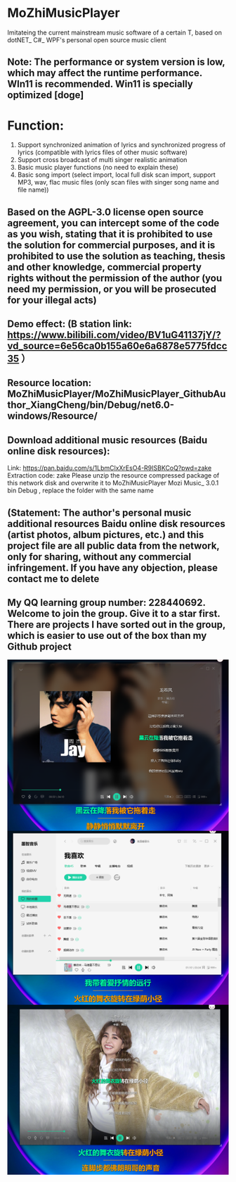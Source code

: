 # MoZhiMusicPlayer
Imitateing the current mainstream music software of a certain T, based on dotNET_ C#_ WPF's personal open source music client
## Note: The performance or system version is low, which may affect the runtime performance. WIn11 is recommended. Win11 is specially optimized [doge]
# Function:
1. Support synchronized animation of lyrics and synchronized progress of lyrics (compatible with lyrics files of other music software)
2. Support cross broadcast of multi singer realistic animation
3. Basic music player functions (no need to explain these)
4. Basic song import (select import, local full disk scan import, support MP3, wav, flac music files (only scan files with singer song name and file name))
## Based on the AGPL-3.0 license open source agreement, you can intercept some of the code as you wish, stating that it is prohibited to use the solution for commercial purposes, and it is prohibited to use the solution as teaching, thesis and other knowledge, commercial property rights without the permission of the author (you need my permission, or you will be prosecuted for your illegal acts)
## Demo effect: (B station link: https://www.bilibili.com/video/BV1uG41137jY/?vd_source=6e56ca0b155a60e6a6878e5775fdcc35 ）
## Resource location: MoZhiMusicPlayer/MoZhiMusicPlayer_GithubAuthor_XiangCheng/bin/Debug/net6.0-windows/Resource/
## Download additional music resources (Baidu online disk resources):
Link: https://pan.baidu.com/s/1LbmClxXrEsO4-R9ISBKCoQ?pwd=zake Extraction code: zake
Please unzip the resource compressed package of this network disk and overwrite it to MoZhiMusicPlayer  Mozi Music_ 3.0.1  bin  Debug , replace the folder with the same name
## (Statement: The author's personal music additional resources Baidu online disk resources (artist photos, album pictures, etc.) and this project file are all public data from the network, only for sharing, without any commercial infringement. If you have any objection, please contact me to delete
## My QQ learning group number: 228440692. Welcome to join the group. Give it to a star first. There are projects I have sorted out in the group, which is easier to use out of the box than my Github project
<img src="doc/3.png" align="center" width="660">
<img src="doc/2.png" align="center" width="660">
<img src="doc/1.png" align="center" width="660">
